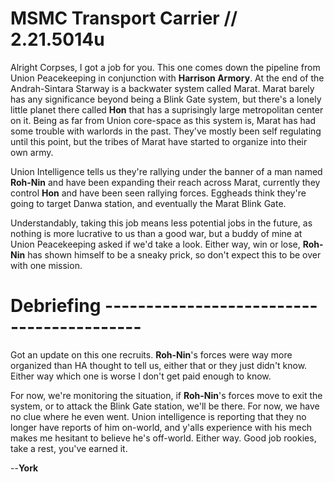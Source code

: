 # MSMC Transport Carrier // 2.21.5014u
Alright Corpses, I got a job for you. This one comes down the pipeline from Union Peacekeeping in conjunction with **Harrison Armory**. At the end of the Andrah-Sintara Starway is a backwater system called Marat. Marat barely has any significance beyond being a Blink Gate system, but there's a lonely little planet there called **Hon** that has a suprisingly large metropolitan center on it. Being as far from Union core-space as this system is, Marat has had some trouble with warlords in the past. They've mostly been self regulating until this point, but the tribes of Marat have started to organize into their own army.

Union Intelligence tells us they're rallying under the banner of a man named **Roh-Nin** and have been expanding their reach across Marat, currently they control **Hon** and have been seen rallying forces. Eggheads think they're going to target Danwa station, and eventually the Marat Blink Gate.

Understandably, taking this job means less potential jobs in the future, as nothing is more lucrative to us than a good war, but a buddy of mine at Union Peacekeeping asked if we'd take a look. Either way, win or lose, **Roh-Nin** has shown himself to be a sneaky prick, so don't expect this to be over with one mission.

# Debriefing ------------------------------------------

Got an update on this one recruits. **Roh-Nin**'s forces were way more organized than HA thought to tell us, either that or they just didn't know. Either way which one is worse I don't get paid enough to know.

For now, we're monitoring the situation, if **Roh-Nin**'s forces move to exit the system, or to attack the Blink Gate station, we'll be there. For now, we have no clue where he even went. Union intelligence is reporting that they no longer have reports of him on-world, and y'alls experience with his mech makes me hesitant to believe he's off-world. Either way. Good job rookies, take a rest, you've earned it.

--**York**